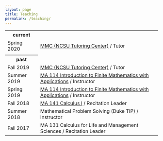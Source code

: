 ```yaml
---
layout: page
title: Teaching
permalink: /teaching/
---
```


<table class="teaching">
<tr>
   <th>current</th>
</tr>
<tr>
   <td>Spring 2020</td>
   <td><a href="https://math.sciences.ncsu.edu/undergraduate/courses-faq/math-multimedia-center/" target="_blank">MMC (NCSU Tutoring Center)</a>
   / Tutor</td>
</tr>
<tr>
   <td></td>
   <td></td>
</tr>
<tr>
   <th>past</th>
</tr>
<tr>
   <td>Fall 2019</td>
   <td><a href="https://math.sciences.ncsu.edu/undergraduate/courses-faq/math-multimedia-center/" target="_blank">MMC (NCSU Tutoring Center)</a>
   / Tutor</td>
</tr>
<tr>
   <td>Summer 2019</td>
   <td><a href="2019/SU/114">MA 114 Introduction to Finite Mathematics with Applications</a>
   / Instructor</td>
</tr>
<tr>
   <td>Spring 2019</td>
   <td><a href="2019/SP/114">MA 114 Introduction to Finite Mathematics with Applications</a>
   / Instructor</td>
</tr>
<tr>
   <td>Fall 2018</td>
   <td><a href="2018/FA/141">MA 141 Calculus I</a>
   / Recitation Leader</td>
</tr>
<tr>
   <td>Summer 2018</td>
   <td>Mathematical Problem Solving (Duke TIP)
   / Instructor</td>
</tr>
<tr>
   <td>Fall 2017</td>
   <td>MA 131 Calculus for Life and Management Sciences
   / Recitation Leader</td>
</tr>
</table>
